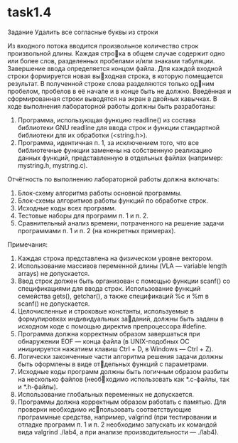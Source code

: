 # task1.4

Задание
Удалить все согласные буквы из строки

Из входного потока вводится произвольное количество строк произвольной длины. Каждая строка в общем случае содержит одно или более слов, разделенных пробелами и/или знаками табуляции.
Завершение ввода определяется концом файла. Для каждой входной строки формируется новая выходная строка, в которую помещается результат. В полученной строке слова разделяются только одним пробелом, пробелов в её начале и в конце быть не должно. Введённая и сформированная строки выводятся на экран в двойных кавычках. В ходе выполнения лабораторной работы должны быть разработаны:
1. Программа, использующая функцию readline() из состава библиотеки GNU readline для ввода строк и функции стандартной библиотеки для их обработки (<string.h>).
2. Программа, идентичная п. 1, за исключением того, что все библиотечные функции заменены на собственную реализацию данных функций, представленную в отдельных файлах (например: mystring.h, mystring.c).


Отчётность по выполнению лабораторной работы должна включать:
1. Блок-схему алгоритма работы основной программы.
2. Блок-схемы алгоритмов работы функций по обработке строк.
3. Исходные коды всех программ.
4. Тестовые наборы для программ п. 1 и п. 2.
5. Сравнительный анализ времени, потраченного на решение задачи программами п. 1 и п. 2 (на конкретных примерах).


Примечания:
1. Каждая строка представлена на физическом уровне вектором.
2. Использование массивов переменной длины (VLA — variable length arrays) не допускается.
3. Ввод строк должен быть организован с помощью функции scanf() со спецификациями для ввода строк. Использование функций семейства gets(), getchar(), а также спецификаций %с и %m в scanf() не допускается.
4. Целочисленные и строковые константы, используемые в формулировках индивидуальных заданий, должны быть заданы в исходном коде с помощью директив препроцессора #define.
5. Программа должна корректным образом завершаться при обнаружении EOF — конца файла (в UNIX-подобных ОС инициируется нажатием клавиш Ctrl + D, в Windows — Ctrl + Z).
6. Логически законченные части алгоритма решения задачи должны быть оформлены в виде отдельных функций с параметрами.
7. Исходные коды программ должны быть логичным образом разбиты на несколько файлов (необходимо использовать как *.c-файлы, так и *.h-файлы).
8. Использование глобальных переменных не допускается.
9. Программы должна корректным образом работать с памятью. Для проверки необходимо использовать соответствующие программные средства, например, valgrind (при тестировании и отладке программ п. 1 и п. 2 необходимо запускать их командой вида valgrind ./lab4, а при анализе производительности — ./lab4).

